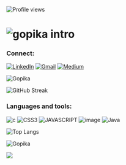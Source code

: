 

![Profile views](https://gpvc.arturio.dev/GopikaChandranAJ)
# ![gopika intro](SvgGif.svg)
### Connect: 
[![LinkedIn](https://img.shields.io/badge/linkedin-00599C?style=for-the-badge&logo=linkedin&logoColor=white)](https://www.linkedin.com/in/gopika-chandran-a-j-137167229)
[![Gmail](https://img.shields.io/badge/Gmail-1a75ff?style=for-the-badge&logo=gmail&logoColor=white)](mailto:gopikachandranaj@gmail.com)
[![Medium](https://img.shields.io/badge/Medium-00599C?style=for-the-badge&logo=medium&logoColor=white)](https://medium.com/@funfauna14)

![Gopika](https://github-readme-stats.vercel.app/api?username=GopikaChandranAJ&show_icons=true&theme=github_dark)

![GitHub Streak](https://streak-stats.demolab.com/?user=GopikaChandranAJ&theme=holi-theme)

### Languages and tools: 
![c](https://img.shields.io/badge/C-00599C?style=for-the-badge&logo=c&logoColor=white)
![CSS3](https://img.shields.io/badge/CSS3-1572B6?style=for-the-badge&logo=css3&logoColor=white)
![JAVASCRIPT](https://img.shields.io/badge/JavaScript-00599C?style=for-the-badge&logo=javascript&logoColor=F7DF1E)
![image](https://img.shields.io/badge/HTML5-00599C?style=for-the-badge&logo=html5&logoColor=white)
![Java](https://img.shields.io/badge/java-00599C?style=for-the-badge&logo=java&logoColor=white)

 
![Top Langs](https://github-readme-stats.vercel.app/api/top-langs/?username=GopikaChandranAJ&layout=compact&theme=github_dark)


![Gopika](https://github-readme-activity-graph.cyclic.app/graph?username=GopikaChandranAJ&custom_title=Gopika%20ChandranAJ's%20Activity%20Graph&hide_border=true&theme=react-dark)

<img  src="https://github-profile-trophy.vercel.app/?username=GopikaChandranAJ&theme=algolia&margin-w=10&margin-h=10">
